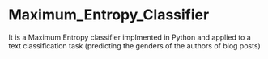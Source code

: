 # Maximum_Entropy_Classifier
It is a Maximum Entropy classifier implmented in Python and applied to a text classification task (predicting the genders of the authors of blog posts)
